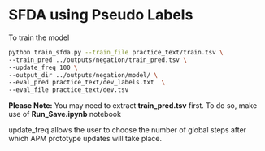 # SFDA using Pseudo Labels
To train the model 
```bash
python train_sfda.py --train_file practice_text/train.tsv \
--train_pred ../outputs/negation/train_pred.tsv \
--update_freq 100 \
--output_dir ../outputs/negation/model/ \
--eval_pred practice_text/dev_labels.txt  \
--eval_file practice_text/dev.tsv 
```
**Please Note:** You may need to extract **train_pred.tsv** first. To do so, make use of **Run_Save.ipynb** notebook

update_freq allows the user to choose the number of global steps after which APM prototype updates will take place.